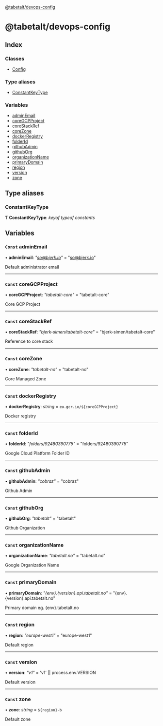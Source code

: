 [@tabetalt/devops-config](README.md)

# @tabetalt/devops-config

## Index

### Classes

* [Config](classes/config.md)

### Type aliases

* [ConstantKeyType](README.md#constantkeytype)

### Variables

* [adminEmail](README.md#const-adminemail)
* [coreGCPProject](README.md#const-coregcpproject)
* [coreStackRef](README.md#const-corestackref)
* [coreZone](README.md#const-corezone)
* [dockerRegistry](README.md#const-dockerregistry)
* [folderId](README.md#const-folderid)
* [githubAdmin](README.md#const-githubadmin)
* [githubOrg](README.md#const-githuborg)
* [organizationName](README.md#const-organizationname)
* [primaryDomain](README.md#const-primarydomain)
* [region](README.md#const-region)
* [version](README.md#const-version)
* [zone](README.md#const-zone)

## Type aliases

###  ConstantKeyType

Ƭ **ConstantKeyType**: *keyof typeof constants*

## Variables

### `Const` adminEmail

• **adminEmail**: *"so@bjerk.io"* = "so@bjerk.io"

Default administrator email

___

### `Const` coreGCPProject

• **coreGCPProject**: *"tabetalt-core"* = "tabetalt-core"

Core GCP Project

___

### `Const` coreStackRef

• **coreStackRef**: *"bjerk-simen/tabetalt-core"* = "bjerk-simen/tabetalt-core"

Reference to core stack

___

### `Const` coreZone

• **coreZone**: *"tabetalt-no"* = "tabetalt-no"

Core Managed Zone

___

### `Const` dockerRegistry

• **dockerRegistry**: *string* = `eu.gcr.io/${coreGCPProject}`

Docker registry

___

### `Const` folderId

• **folderId**: *"folders/92480390775"* = "folders/92480390775"

Google Cloud Platform Folder ID

___

### `Const` githubAdmin

• **githubAdmin**: *"cobraz"* = "cobraz"

Github Admin

___

### `Const` githubOrg

• **githubOrg**: *"tabetalt"* = "tabetalt"

Github Organization

___

### `Const` organizationName

• **organizationName**: *"tabetalt.no"* = "tabetalt.no"

Google Organization Name

___

### `Const` primaryDomain

• **primaryDomain**: *"{env}.{version}.api.tabetalt.no"* = "{env}.{version}.api.tabetalt.no"

Primary domain
eg. {env}.tabetalt.no

___

### `Const` region

• **region**: *"europe-west1"* = "europe-west1"

Default region

___

### `Const` version

• **version**: *"v1"* = 'v1' || process.env.VERSION

Default version

___

### `Const` zone

• **zone**: *string* = `${region}-b`

Default zone
